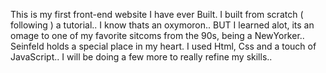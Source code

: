 This is my first front-end website I have ever Built. I built from scratch ( following ) a tutorial.. I know thats an oxymoron.. BUT I learned alot, its an omage to one of my favorite sitcoms from the 90s, being a NewYorker.. Seinfeld holds a special place in my heart. I used Html, Css and a touch of JavaScript.. I will be doing a few more to really refine my skills..
